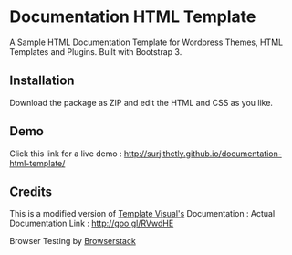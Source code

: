 
# Documentation HTML Template
A Sample HTML Documentation Template for Wordpress Themes, HTML Templates and Plugins. Built with Bootstrap 3. 

## Installation
Download the package as ZIP and edit the HTML and CSS as you like.

## Demo
Click this link for a live demo : http://surjithctly.github.io/documentation-html-template/

## Credits
This is a modified version of [Template Visual's](http://themeforest.net/user/templatevisual?ref=surjithctly&utm_source=github_surjithctly_docs) Documentation : Actual Documentation Link : http://goo.gl/RVwdHE

Browser Testing by [Browserstack](https://www.browserstack.com/)
